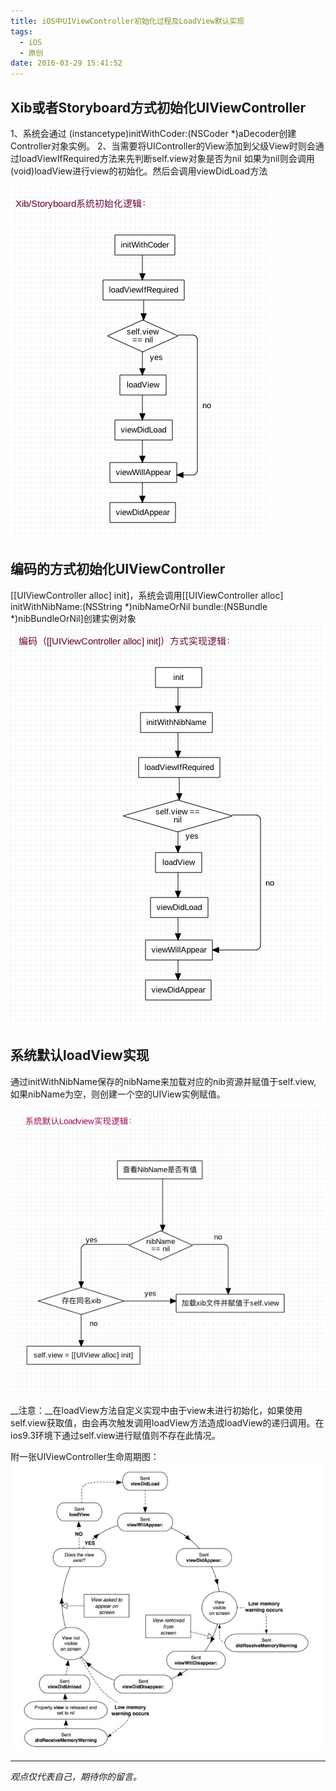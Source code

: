 ```yaml
---
title: iOS中UIViewController初始化过程及LoadView默认实现
tags:
  - iOS
  - 原创
date: 2016-03-29 15:41:52
---
```



## Xib或者Storyboard方式初始化UIViewController
1、系统会通过 (instancetype)initWithCoder:(NSCoder *)aDecoder创建Controller对象实例。
2、当需要将UIController的View添加到父级View时则会通过loadViewIfRequired方法来先判断self.view对象是否为nil
	如果为nil则会调用 (void)loadView进行view的初始化。然后会调用viewDidLoad方法

![](/images/xib_init.png)

## 编码的方式初始化UIViewController
[[UIViewController alloc] init]，系统会调用[[UIViewController alloc] initWithNibName:(NSString *)nibNameOrNil bundle:(NSBundle *)nibBundleOrNil]创建实例对象
![](/images/code_init.png)


## 系统默认loadView实现
通过initWithNibName保存的nibName来加载对应的nib资源并赋值于self.view, 如果nibName为空，则创建一个空的UIView实例赋值。

![](/images/def_loadview.png)

__注意：__在loadView方法自定义实现中由于view未进行初始化，如果使用self.view获取值，由会再次触发调用loadView方法造成loadView的递归调用。在ios9.3环境下通过self.view进行赋值则不存在此情况。


附一张UIViewController生命周期图：
![](/images/uiviewcontroller-lifecycle.jpg)

-----

*观点仅代表自己，期待你的留言。*
